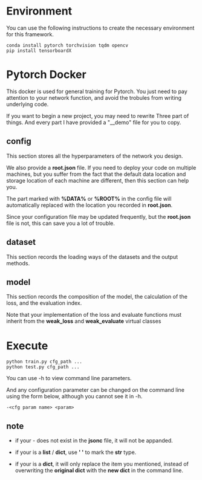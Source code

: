 # Environment

You can use the following instructions to create the necessary environment for this framework.

```shell
conda install pytorch torchvision tqdm opencv
pip install tensorboardX
```

# Pytorch Docker

This docker is used for general training for Pytorch. You just need to pay attention to your network function, and avoid the trobules from writing underlying code.

If you want to begin a new project, you may need to rewrite Three part of things. And every part I have provided a "__demo"  file for you to copy.
## config

This section stores all the hyperparameters of the network you design.

We also provide a **root.json** file. If you need to deploy your code on multiple machines, but you suffer from the fact that the default data location and storage location of each machine are different, then this section can help you. 

The part marked with **%DATA%** or **%ROOT%** in the config file will automatically replaced with the location you recorded in **root.json**. 

Since your configuration file may be updated frequently, but the **root.json** file is not, this can save you a lot of trouble.

## dataset

This section records the loading ways of the datasets and the output methods.

## model

This section records the composition of the model, the calculation of the loss, and the evaluation index.

Note that your implementation of the loss and evaluate functions must inherit from the **weak_loss** and **weak_evaluate** virtual classes

#  Execute 

```shell
python train.py cfg_path ...
python test.py cfg_path ...
```

You can use -h to view command line parameters.

And any configuration parameter can be changed on the command line using the form below, although you cannot see it in -h.

```
-<cfg param name> <param>
```

## note

- if your -<cfg param name> does not exist in the **jsonc** file, it will not be appanded.

- if your <param> is a **list** / **dict**, use **' '** to mark the **str** type.
- if your <param> is a **dict**, it will only replace the item you mentioned, instead of overwriting the **original dict** with the **new dict** in the command line.

